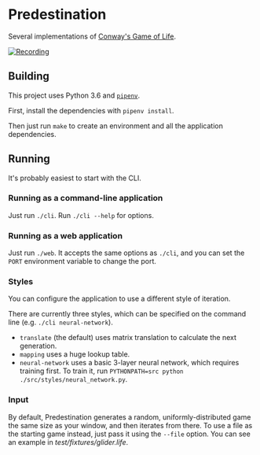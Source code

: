 # Predestination

Several implementations of [Conway's Game of Life][].

[![Recording](https://asciinema.org/a/142461.png)](https://asciinema.org/a/142461)

[Conway's Game of Life]: https://en.wikipedia.org/wiki/Conway%27s_Game_of_Life

## Building

This project uses Python 3.6 and [`pipenv`][pipenv].

First, install the dependencies with `pipenv install`.

Then just run `make` to create an environment and all the application dependencies.

[pipenv]: https://docs.pipenv.org/

## Running

It's probably easiest to start with the CLI.

### Running as a command-line application

Just run `./cli`. Run `./cli --help` for options.

### Running as a web application

Just run `./web`. It accepts the same options as `./cli`, and you can set the `PORT` environment variable to change the port.

### Styles

You can configure the application to use a different style of iteration.

There are currently three styles, which can be specified on the command line (e.g. `./cli neural-network`).

  * `translate` (the default) uses matrix translation to calculate the next generation.
  * `mapping` uses a huge lookup table.
  * `neural-network` uses a basic 3-layer neural network, which requires training first.
    To train it, run `PYTHONPATH=src python ./src/styles/neural_network.py`.

### Input

By default, Predestination generates a random, uniformly-distributed game the same size as your window, and then iterates from there. To use a file as the starting game instead, just pass it using the `--file` option. You can see an example in *test/fixtures/glider.life*.
